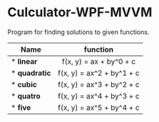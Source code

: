 # Culculator-WPF-MVVM
Program for finding solutions to given functions.

Name| function
------|:--------:
* **linear** |  f(x, y) = ax + by^0 + c
* **quadratic** | f(x, y) = ax^2 + by^1 + c
* **cubic** | f(x, y) = ax^3 + by^2 + c
* **quatro** | f(x, y) = ax^4 + by^3 + c
* **five** | f(x, y) = ax^5 + by^4 + c

